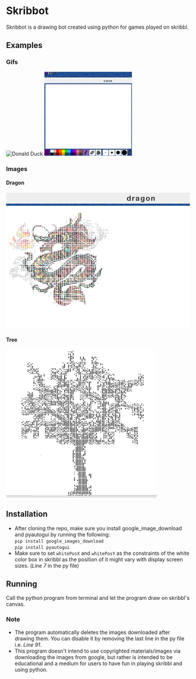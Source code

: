 # Skribbot
Skribbot is a drawing bot created using python for games played on skribbl.

## Examples

### Gifs
![Donald Duck](https://github.com/TheNova22/Skribbot/blob/master/screenshots/donaldDuck.gif)   ![Cave](https://github.com/TheNova22/Skribbot/blob/master/screenshots/cave.gif)

### Images
#### Dragon
![Dragon](https://github.com/TheNova22/Skribbot/blob/master/screenshots/dragon.png)
#### Tree
![Tree](https://github.com/TheNova22/Skribbot/blob/master/screenshots/tree.png)

## Installation
- After cloning the repo, make sure you install google_image_download and pyautogui by running the following:</br>
```pip install google_images_download```</br>
```pip install pyautogui```
- Make sure to set ```whitePosX``` and ```whitePosY``` as the constraints of the white color box in skribbl as the position of it might vary with display screen sizes. (<em>Line 7</em> in the py file)

## Running
Call the python program from terminal and let the program draw on skribbl's canvas.

### Note
- The program automatically deletes the images downloaded after drawing them. You can disable it by removing the last line in the py file i.e. <em>Line 91</em>.
- This program doesn't intend to use copyrighted materials/images via downloading the images from google, but rather is intended to be educational and a medium for users to have fun in playing skribbl and using python.
